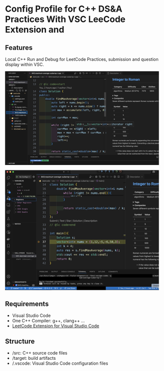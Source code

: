 # Config Profile for C++ DS&A Practices With VSC LeeCode Extension and

## Features

Local C++ Run and Debug for LeetCode Practices, submission and question display within VSC.

![Question Display](./screenshots/pic1.png)

![Run and Debug](./screenshots/pic2.png)

## Requirements

- Visual Studio Code
- One C++ Compiler: g++, clang++ ...
- [LeetCode Extension for Visual Studio Code](https://marketplace.visualstudio.com/items?itemName=LeetCode.vscode-leetcode)

## Structure

- /src: C++ source code files
- /target: build artifacts
- /.vscode: Visual Studio Code configuration files
